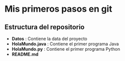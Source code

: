 # Mis primeros pasos en git
## Estructura del repositorio
* **Datos** : Contiene la data del proyecto
* **HolaMundo.java** : Contiene el primer programa Java
* **HolaMundo.py** : Contiene el primer programa Python
* **README.md**
